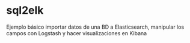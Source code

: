 # sql2elk
Ejemplo básico importar datos de una BD a Elasticsearch, manipular los campos con Logstash y hacer visualizaciones en Kibana
